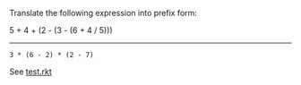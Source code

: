 Translate the following expression into prefix form:

5 + 4 + (2 - (3 - (6 + 4 / 5)))
_______________________________

    3 * (6 - 2) * (2 - 7)

See [test.rkt](./test.rkt)

